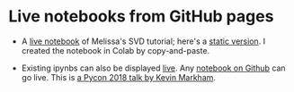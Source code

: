# Live notebooks from GitHub pages

- A [live notebook](https://colab.research.google.com/github/bjnath/numpy_ipynb/blob/master/tutorial-svd_gh.ipynb) of Melissa's SVD tutorial; here's a 
 [static version](https://github.com/bjnath/numpy_ipynb/blob/master/tutorial-svd_gh.ipynb). I created the notebook in Colab by copy-and-paste.

- Existing ipynbs can also be displayed 
[live](https://colab.research.google.com/github/justmarkham/pycon-2018-tutorial/blob/master/tutorial.ipynb).
Any [notebook on Github](https://colab.research.google.com/github/googlecolab/colabtools/blob/master/notebooks/colab-github-demo.ipynb) can go live. This is 
[a Pycon 2018 talk by Kevin Markham](https://github.com/justmarkham/pycon-2018-tutorial/blob/master/tutorial.ipynb).

